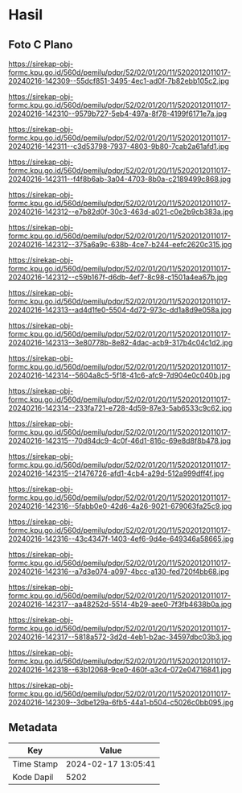# Hasil

## Foto C Plano

https://sirekap-obj-formc.kpu.go.id/560d/pemilu/pdpr/52/02/01/20/11/5202012011017-20240216-142309--55dcf851-3495-4ec1-ad0f-7b82ebb105c2.jpg

https://sirekap-obj-formc.kpu.go.id/560d/pemilu/pdpr/52/02/01/20/11/5202012011017-20240216-142310--9579b727-5eb4-497a-8f78-4199f6171e7a.jpg

https://sirekap-obj-formc.kpu.go.id/560d/pemilu/pdpr/52/02/01/20/11/5202012011017-20240216-142311--c3d53798-7937-4803-9b80-7cab2a61afd1.jpg

https://sirekap-obj-formc.kpu.go.id/560d/pemilu/pdpr/52/02/01/20/11/5202012011017-20240216-142311--f4f8b6ab-3a04-4703-8b0a-c2189499c868.jpg

https://sirekap-obj-formc.kpu.go.id/560d/pemilu/pdpr/52/02/01/20/11/5202012011017-20240216-142312--e7b82d0f-30c3-463d-a021-c0e2b9cb383a.jpg

https://sirekap-obj-formc.kpu.go.id/560d/pemilu/pdpr/52/02/01/20/11/5202012011017-20240216-142312--375a6a9c-638b-4ce7-b244-eefc2620c315.jpg

https://sirekap-obj-formc.kpu.go.id/560d/pemilu/pdpr/52/02/01/20/11/5202012011017-20240216-142312--c59b167f-d6db-4ef7-8c98-c1501a4ea67b.jpg

https://sirekap-obj-formc.kpu.go.id/560d/pemilu/pdpr/52/02/01/20/11/5202012011017-20240216-142313--ad4d1fe0-5504-4d72-973c-dd1a8d9e058a.jpg

https://sirekap-obj-formc.kpu.go.id/560d/pemilu/pdpr/52/02/01/20/11/5202012011017-20240216-142313--3e80778b-8e82-4dac-acb9-317b4c04c1d2.jpg

https://sirekap-obj-formc.kpu.go.id/560d/pemilu/pdpr/52/02/01/20/11/5202012011017-20240216-142314--5604a8c5-5f18-41c6-afc9-7d904e0c040b.jpg

https://sirekap-obj-formc.kpu.go.id/560d/pemilu/pdpr/52/02/01/20/11/5202012011017-20240216-142314--233fa721-e728-4d59-87e3-5ab6533c9c62.jpg

https://sirekap-obj-formc.kpu.go.id/560d/pemilu/pdpr/52/02/01/20/11/5202012011017-20240216-142315--70d84dc9-4c0f-46d1-816c-69e8d8f8b478.jpg

https://sirekap-obj-formc.kpu.go.id/560d/pemilu/pdpr/52/02/01/20/11/5202012011017-20240216-142315--21476726-afd1-4cb4-a29d-512a999dff4f.jpg

https://sirekap-obj-formc.kpu.go.id/560d/pemilu/pdpr/52/02/01/20/11/5202012011017-20240216-142316--5fabb0e0-42d6-4a26-9021-679063fa25c9.jpg

https://sirekap-obj-formc.kpu.go.id/560d/pemilu/pdpr/52/02/01/20/11/5202012011017-20240216-142316--43c4347f-1403-4ef6-9d4e-649346a58665.jpg

https://sirekap-obj-formc.kpu.go.id/560d/pemilu/pdpr/52/02/01/20/11/5202012011017-20240216-142316--a7d3e074-a097-4bcc-a130-fed720f4bb68.jpg

https://sirekap-obj-formc.kpu.go.id/560d/pemilu/pdpr/52/02/01/20/11/5202012011017-20240216-142317--aa48252d-5514-4b29-aee0-7f3fb4638b0a.jpg

https://sirekap-obj-formc.kpu.go.id/560d/pemilu/pdpr/52/02/01/20/11/5202012011017-20240216-142317--5818a572-3d2d-4eb1-b2ac-34597dbc03b3.jpg

https://sirekap-obj-formc.kpu.go.id/560d/pemilu/pdpr/52/02/01/20/11/5202012011017-20240216-142318--63b12068-9ce0-460f-a3c4-072e04716841.jpg

https://sirekap-obj-formc.kpu.go.id/560d/pemilu/pdpr/52/02/01/20/11/5202012011017-20240216-142309--3dbe129a-6fb5-44a1-b504-c5026c0bb095.jpg


## Metadata

| Key        | Value               |
| ---------- | ------------------- |
| Time Stamp | 2024-02-17 13:05:41 |
| Kode Dapil | 5202                |




